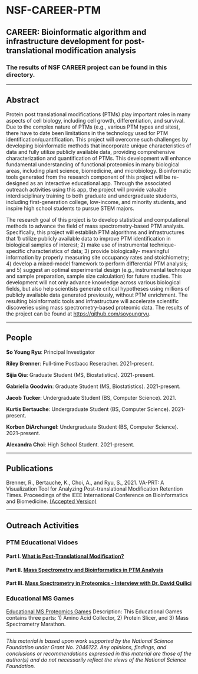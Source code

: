 # NSF-CAREER-PTM
## CAREER: Bioinformatic algorithm and infrastructure development for post-translational modification analysis
### The results of NSF CAREER project can be found in this directory.
---------------------
## Abstract
Protein post translational modifications (PTMs) play important roles in many aspects of cell biology, including cell growth, differentiation, and survival. Due to the complex nature of PTMs (e.g., various PTM types and sites), there have to date been limitations in the technology used for PTM identification/quantification. This project will overcome such challenges by developing bioinformatic methods that incorporate unique characteristics of data and fully utilize publicly available data, providing comprehensive characterization and quantification of PTMs. This development will enhance fundamental understanding of functional proteomics in many biological areas, including plant science, biomedicine, and microbiology. Bioinformatic tools generated from the research component of this project will be re-designed as an interactive educational app. Through the associated outreach activities using this app, the project will provide valuable interdisciplinary training to both graduate and undergraduate students, including first-generation college, low-income, and minority students, and inspire high school students to pursue STEM majors.

The research goal of this project is to develop statistical and computational methods to advance the field of mass spectrometry-based PTM analysis. Specifically, this project will establish PTM algorithms and infrastructures that 1) utilize publicly available data to improve PTM identification in biological samples of interest; 2) make use of instrumental technique-specific characteristics of data; 3) provide biologically- meaningful information by properly measuring site occupancy rates and stoichiometry; 4) develop a mixed-model framework to perform differential PTM analysis; and 5) suggest an optimal experimental design (e.g., instrumental technique and sample preparation, sample size calculation) for future studies. This development will not only advance knowledge across various biological fields, but also help scientists generate critical hypotheses using millions of publicly available data generated previously, without PTM enrichment. The resulting bioinformatic tools and infrastructure will accelerate scientific discoveries using mass spectrometry-based proteomic data. The results of the project can be found at https://github.com/soyoungryu.

______________________
## People
**So Young Ryu**: Principal Investigator 

**Riley Brenner**: Full-time Postbacc Reseracher. 2021-present. 

**Sijia Qiu**: Graduate Student (MS, Biostatistics). 2021-present.

**Gabriella Goodwin**: Graduate Student (MS, Biostatistics). 2021-present.

**Jacob Tucker**: Undergraduate Student (BS, Computer Science). 2021.

**Kurtis Bertauche**: Undergraduate Student (BS, Computer Science). 2021-present.

**Korben DiArchangel**: Undergraduate Student (BS, Computer Science). 2021-present.

**Alexandra Choi**: High School Student. 2021-present.

__________________________

## Publications

Brenner, R., Bertauche, K., Choi, A., and Ryu, S., 2021. VA-PRT: A Visualization Tool for Analyzing Post-translational Modification Retention Times. Proceedings of the IEEE International Conference on Bioinformatics and Biomedicine. [(Accepted Version)](https://github.com/soyoungryu/NSF-CAREER-PTM/blob/dc67585ba8568b663fc6dc123d3c5f352217101f/Papers/P202_Brenner_VAPRT_BIBM_AcceptedVersion.pdf)

_____________________________

## Outreach Activities
### PTM Educational Vidoes
#### Part I. [What is Post-Translational Modification?](https://youtu.be/7lhpbWQTpDE)
#### Part II. [Mass Spectrometry and Bioinformatics in PTM Analysis](https://youtu.be/tta85sXilXs)
#### Part III. [Mass Spectrometry in Proteomics - Interview with Dr. David Quilici](https://youtu.be/vJkDnqxY4Nc)
### Educational MS Games
[Educational MS Proteomics Games](https://ryu-computational-group.itch.io/mass-spectrometry-educational-game)
Description: This Educational Games contains three parts: 1) Amino Acid Collector, 2) Protein Slicer, and 3) Mass Spectrometry Marathon. 
__________________________
*This material is based upon work supported by the National Science Foundation under Grant No. 2046122. Any opinions, findings, and conclusions or recommendations expressed in this material are those of the author(s) and do not necessarily reflect the views of the National Science Foundation.* 




